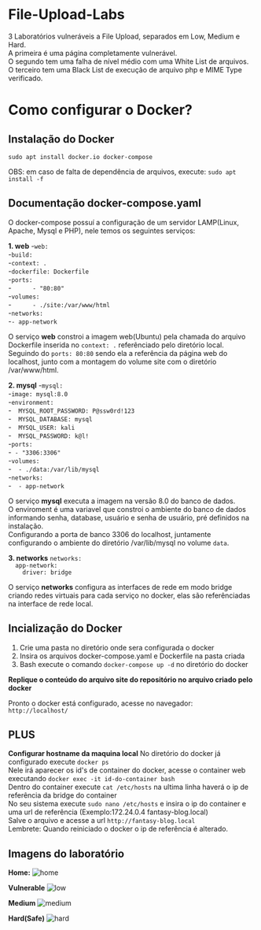 # File-Upload-Labs

3 Laboratórios vulneráveis a File Upload, separados em Low, Medium e Hard.<br />
A primeira é uma página completamente vulnerável.<br />
O segundo tem uma falha de nível médio com uma White List de arquivos.<br />
O terceiro tem uma Black List de execução de arquivo php e MIME Type verificado.<br />

# Como configurar o Docker?
## Instalação do Docker
`sudo apt install docker.io docker-compose`

OBS: em caso de falta de dependência de arquivos, execute:
`sudo apt install -f`

## Documentação docker-compose.yaml
O docker-compose possuí a configuração de um servidor LAMP(Linux, Apache, Mysql e PHP), nele temos os seguintes serviços:

**1. web**
-`web:`<br />
-`build:`<br />
-`context: .`<br />
-`dockerfile: Dockerfile`<br />
-`ports:`<br />
-`      - "80:80"`<br />
-`volumes:`<br />
-`      - ./site:/var/www/html`<br />
-`networks:`<br />
-`- app-network`<br />

O serviço **web** constroi a imagem web(Ubuntu) pela chamada do arquivo Dockerfile inserida no `context: .` referênciado pelo diretório local.<br />
Seguindo do `ports: 80:80` sendo ela a referência da página web do localhost, junto com a montagem do volume site com o diretório /var/www/html.

**2. mysql**
  -`mysql:`<br />
    -`image: mysql:8.0`<br />
    -`environment:`<br />
    -`  MYSQL_ROOT_PASSWORD: P@ssw0rd!123`<br />
    -`  MYSQL_DATABASE: mysql`<br />
    -`  MYSQL_USER: kali`<br />
    -`  MYSQL_PASSWORD: k@l!`<br />
    -`ports:`<br />
    -` - "3306:3306"`<br />
    -`volumes:`<br />
    -`  - ./data:/var/lib/mysql`<br />
    -`networks:`<br />
    -`  - app-network`<br />
  
O serviço **mysql** executa a imagem na versão 8.0 do banco de dados.<br />
O enviroment é uma variavel que constroi o ambiente do banco de dados informando senha, database, usuário e senha de usuário, pré definidos na instalação.<br />
Configurando a porta de banco 3306 do localhost, juntamente configurando o ambiente do diretório /var/lib/mysql no volume `data`.<br />

  **3. networks**
  `networks:`<br />
  `  app-network:`<br />
  `    driver: bridge`<br />
  
O serviço **networks** configura as interfaces de rede em modo bridge criando redes virtuais para cada serviço no docker, elas são referênciadas na interface de rede local.<br />

## Incialização do Docker
1. Crie uma pasta no diretório onde sera configurada o docker<br />
2. Insira os arquivos docker-compose.yaml e Dockerfile na pasta criada<br />
3. Bash execute o comando `docker-compose up -d` no diretório do docker<br />

**Replique o conteúdo do arquivo site do repositório no arquivo criado pelo docker**

Pronto o docker está configurado, acesse no navegador:<br />
`http://localhost/`

## PLUS
**Configurar hostname da maquina local**
No diretório do docker já configurado execute `docker ps`<br />
Nele irá aparecer os id's de container do docker, acesse o container web executando `docker exec -it id-do-container bash`<br />
Dentro do container execute `cat /etc/hosts` na ultima linha haverá o ip de referência da bridge do container<br />
No seu sistema execute `sudo nano /etc/hosts` e insira o ip do container e uma url de referência (Exemplo:172.24.0.4   fantasy-blog.local)<br />
Salve o arquivo e acesse a url `http://fantasy-blog.local`<br />
Lembrete: Quando reiniciado o docker o ip de referência é alterado.<br />

## Imagens do laboratório

**Home:**
![home](https://github.com/TTrize/File-Upload-Labs/assets/113475439/de27f8bf-bf3a-4d48-abf1-c6560ca61a99)

**Vulnerable**
![low](https://github.com/TTrize/File-Upload-Labs/assets/113475439/252a8b0e-2528-455f-8cf5-14374d7c1631)

**Medium**
![medium](https://github.com/TTrize/File-Upload-Labs/assets/113475439/11880547-54fc-4d0a-bcfb-a4f10050fea2)

**Hard(Safe)**
![hard](https://github.com/TTrize/File-Upload-Labs/assets/113475439/84c708a0-065d-4cac-86a3-28b712b2170e)
